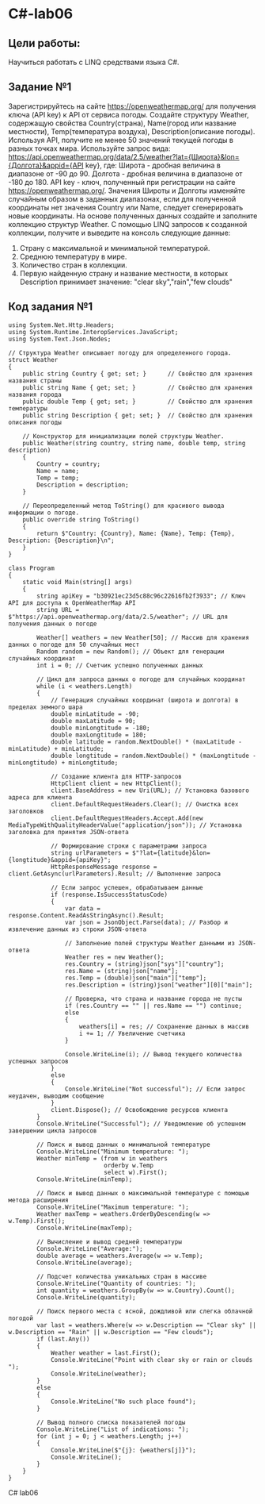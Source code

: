 # C#-lab06 
## Цели работы:
Научиться работать с LINQ средствами языка C#.

## Задание №1
Зарегистрируйтесь на сайте https://openweathermap.org/ для получения ключа (API key) к API от сервиса погоды.
Создайте структуру Weather, содержащую свойства Country(страна), Name(город или название местности), Temp(температура воздуха), Description(описание погоды).
Используя API, получите не менее 50 значений текущей погоды в разных точках мира.
Используйте запрос вида: 
https://api.openweathermap.org/data/2.5/weather?lat={Широта}&lon={Долгота}&appid={API key}, где:
Широта - дробная величина в диапазоне от -90 до 90. 
Долгота - дробная величина в диапазоне от -180 до 180.
API key - ключ, полученный при регистрации на сайте https://openweathermap.org/.
Значения Широты и Долготы изменяйте случайным образом в заданных диапазонах, если для полученной координаты нет значения Country или Name, следует сгенерировать новые координаты.
На основе полученных данных создайте и заполните коллекцию структур Weather.
С помощью LINQ запросов к созданной коллекции, получите и выведите на консоль следующие данные:
1. Страну с максимальной и минимальной температурой.
2. Среднюю температуру в мире.
3. Количество стран в коллекции.
4. Первую найденную страну и название местности, в которых Description принимает значение: "clear sky","rain","few clouds"

## Код задания №1

    using System.Net.Http.Headers;
    using System.Runtime.InteropServices.JavaScript;
    using System.Text.Json.Nodes;
    
    // Структура Weather описывает погоду для определенного города.
    struct Weather
    {
        public string Country { get; set; }      // Свойство для хранения названия страны
        public string Name { get; set; }         // Свойство для хранения названия города
        public double Temp { get; set; }         // Свойство для хранения температуры
        public string Description { get; set; }  // Свойство для хранения описания погоды
    
        // Конструктор для инициализации полей структуры Weather.
        public Weather(string country, string name, double temp, string description)
        {
            Country = country;
            Name = name;
            Temp = temp;
            Description = description;
        }
    
        // Переопределенный метод ToString() для красивого вывода информации о погоде.
        public override string ToString()
        {
            return $"Country: {Country}, Name: {Name}, Temp: {Temp}, Description: {Description}\n";
        }
    }
    
    class Program
    {
        static void Main(string[] args)
        {
            string apiKey = "b30921ec23d5c88c96c22616fb2f3933"; // Ключ API для доступа к OpenWeatherMap API
            string URL = $"https://api.openweathermap.org/data/2.5/weather"; // URL для получения данных о погоде
    
            Weather[] weathers = new Weather[50]; // Массив для хранения данных о погоде для 50 случайных мест
            Random random = new Random(); // Объект для генерации случайных координат
            int i = 0; // Счетчик успешно полученных данных
    
            // Цикл для запроса данных о погоде для случайных координат
            while (i < weathers.Length)
            {
                // Генерация случайных координат (широта и долгота) в пределах земного шара
                double minLatitude = -90;
                double maxLatitude = 90;
                double minLongtitude = -180;
                double maxLongtitude = 180;
                double latitude = random.NextDouble() * (maxLatitude - minLatitude) + minLatitude;
                double longtitude = random.NextDouble() * (maxLongtitude - minLongtitude) + minLongtitude;
    
                // Создание клиента для HTTP-запросов
                HttpClient client = new HttpClient();
                client.BaseAddress = new Uri(URL); // Установка базового адреса для клиента
                client.DefaultRequestHeaders.Clear(); // Очистка всех заголовков
                client.DefaultRequestHeaders.Accept.Add(new MediaTypeWithQualityHeaderValue("application/json")); // Установка заголовка для принятия JSON-ответа
    
                // Формирование строки с параметрами запроса
                string urlParameters = $"?lat={latitude}&lon={longtitude}&appid={apiKey}";
                HttpResponseMessage response = client.GetAsync(urlParameters).Result; // Выполнение запроса
    
                // Если запрос успешен, обрабатываем данные
                if (response.IsSuccessStatusCode)
                {
                    var data = response.Content.ReadAsStringAsync().Result;
                    var json = JsonObject.Parse(data); // Разбор и извлечение данных из строки JSON-ответа
    
                    // Заполнение полей структуры Weather данными из JSON-ответа
                    Weather res = new Weather();
                    res.Country = (string)json["sys"]["country"];
                    res.Name = (string)json["name"];
                    res.Temp = (double)json["main"]["temp"];
                    res.Description = (string)json["weather"][0]["main"];
    
                    // Проверка, что страна и название города не пусты
                    if (res.Country == "" || res.Name == "") continue;
                    else
                    {
                        weathers[i] = res; // Сохранение данных в массив
                        i += 1; // Увеличение счетчика
                    }
    
                    Console.WriteLine(i); // Вывод текущего количества успешных запросов
                }
                else
                {
                    Console.WriteLine("Not successful"); // Если запрос неудачен, выводим сообщение
                }
                client.Dispose(); // Освобождение ресурсов клиента
            }
            Console.WriteLine("Successful"); // Уведомление об успешном завершении цикла запросов
    
            // Поиск и вывод данных о минимальной температуре
            Console.WriteLine("Minimum temperature: ");
            Weather minTemp = (from w in weathers
                               orderby w.Temp
                               select w).First();
            Console.WriteLine(minTemp);
    
            // Поиск и вывод данных о максимальной температуре с помощью метода расширения
            Console.WriteLine("Maximum temperature: ");
            Weather maxTemp = weathers.OrderByDescending(w => w.Temp).First();
            Console.WriteLine(maxTemp);
    
            // Вычисление и вывод средней температуры
            Console.WriteLine("Average:");
            double average = weathers.Average(w => w.Temp);
            Console.WriteLine(average);
    
            // Подсчет количества уникальных стран в массиве
            Console.WriteLine("Quantity of countries: ");
            int quantity = weathers.GroupBy(w => w.Country).Count();
            Console.WriteLine(quantity);
    
            // Поиск первого места с ясной, дождливой или слегка облачной погодой
            var last = weathers.Where(w => w.Description == "Clear sky" || w.Description == "Rain" || w.Description == "Few clouds");
            if (last.Any())
            {
                Weather weather = last.First();
                Console.WriteLine("Point with clear sky or rain or clouds ");
                Console.WriteLine(weather);
            }
            else
            {
                Console.WriteLine("No such place found");
            }
    
            // Вывод полного списка показателей погоды
            Console.WriteLine("List of indications: ");
            for (int j = 0; j < weathers.Length; j++)
            {
                Console.WriteLine($"{j}: {weathers[j]}");
                Console.WriteLine();
            }
        }
    }

C# lab06
